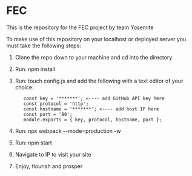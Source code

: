 # FEC
This is the repository for the FEC project by team Yosemite

To make use of this repository on your localhost or deployed server you must take the following steps:

1. Clone the repo down to your machine and cd into the directory
2. Run: npm install
3. Run: touch config.js and add the following with a text editor of your choice:

          const key = '*******'; <---- add GitHub API key here
          const protocol = 'http';
          const hostname = '*******'; <---- add host IP here
          const port = '80';
          module.exports = { key, protocol, hostname, port };
          
4. Run: npx webpack --mode=production -w
5. Run: npm start
6. Navigate to IP to visit your site
7. Enjoy, flourish and prosper

